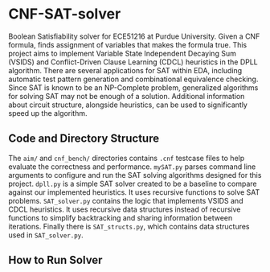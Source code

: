 # CNF-SAT-solver

Boolean Satisfiability solver for ECE51216 at Purdue University. Given a CNF formula, finds assignment of variables that makes the formula true. 
This project aims to implement Variable State Independent Decaying Sum (VSIDS) and Conflict-Driven Clause Learning (CDCL) heuristics in the DPLL algorithm.
There are several applications for SAT within EDA, including automatic test pattern generation and combinational equivalence checking. 
Since SAT is known to be an NP-Complete problem, generalized algorithms for solving SAT may not be enough of a solution. 
Additional information about circuit structure, alongside heuristics, can be used to significantly speed up the algorithm. 

## Code and Directory Structure 

The `aim/` and `cnf_bench/` directories contains `.cnf` testcase files to help evaluate the correctness and performance. 
`mySAT.py` parses command line arguments to configure and run the SAT solving algorithms designed for this project. 
`dpll.py` is a simple SAT solver created to be a baseline to compare against our implemented heuristics. 
It uses recursive functions to solve SAT problems. 
`SAT_solver.py` contains the logic that implements VSIDS and CDCL heuristics. 
It uses recursive data structures instead of recursive functions to simplify backtracking and sharing information between iterations. 
Finally there is `SAT_structs.py`, which contains data structures used in `SAT_solver.py`. 

## How to Run Solver 
